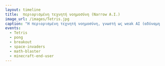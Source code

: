```yaml
---
layout: timeline 
title:  περιορισμένη τεχνητή νοημοσύνη (Narrow A.I.)
image_url: /images/Tetris.jpg
caption: "Η περιορισμένη τεχνητή νοημοσύνη, γνωστή ως weak AI (αδύναμη τεχνητή νοημοσύνη), περιλαμβάνει μηχανές οι οποίες πραγματοποιούν περιορισμένες ενέργειες, δηλαδή δεν έχει την δυνατότητα σκέψης."
events:
  - Tetris
  - pong
  - breakout
  - space-invaders
  - math-blaster
  - minecraft-end-user
---
```

